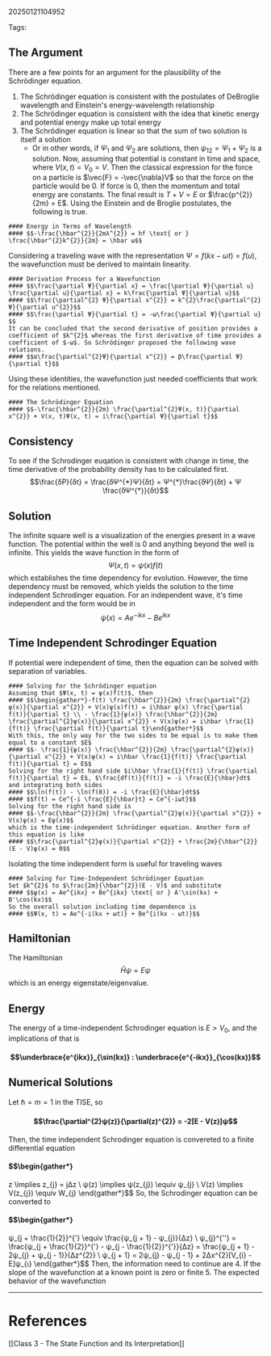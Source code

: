 20250121104952

Tags:

## The Argument
There are a few points for an argument for the plausibility of the Schrödinger equation. 
1. The Schrödinger equation is consistent with the postulates of  DeBroglie wavelength and Einstein's energy-wavelength relationship
2. The Schrödinger equation is consistent with the idea that kinetic energy and potential energy make up total energy
3. The Schrödinger equation is linear so that the sum of two solution is itself a solution
	- Or in other words, if $Ψ_1$ and $Ψ_{2}$ are solutions, then $ψ_{12} = Ψ_{1} + Ψ_{2}$  is a solution.
Now, assuming that potential is constant in time and space, where $V(x, t) = V_{0} = V$. Then the classical expression for the force on a particle is $\vec{F} = -\vec{\nabla}V$ so that the force on the particle would be 0. If force is 0, then the momentum and total energy are constants. The final result is $T + V = E$ or $\frac{p^{2}}{2m} = E$. Using the Einstein and de Broglie postulates, the following is true.
```ad-formula
#### Energy in Terms of Wavelength
#### $$-\frac{\hbar^{2}}{2mλ^{2}} = hf \text{ or } \frac{\hbar^{2}k^{2}}{2m} = \hbar ω$$
```

Considering a traveling wave with the representation $Ψ = f(kx - ωt) = f(u)$, the wavefunction must be derived to maintain linearity.
```ad-formula
#### Derivation Process for a Wavefunction
#### $$\frac{\partial Ψ}{\partial x} = \frac{\partial Ψ}{\partial u} \frac{\partial u}{\partial x} = k\frac{\partial Ψ}{\partial u}$$
#### $$\frac{\partial^{2} Ψ}{\partial x^{2}} = k^{2}\frac{\partial^{2} Ψ}{\partial u^{2}}$$
#### $$\frac{\partial Ψ}{\partial t} = -ω\frac{\partial Ψ}{\partial u} $$
It can be concluded that the second derivative of position provides a coefficient of $k^{2}$ whereas the first derivative of time provides a coefficient of $-ω$. So Schrödinger proposed the following wave relations.
#### $$α\frac{\partial^{2}Ψ}{\partial x^{2}} = β\frac{\partial Ψ}{\partial t}$$
```

Using these identities, the wavefunction just needed coefficients that work for the relations mentioned.
```ad-formula
#### The Schrödinger Equation
#### $$-\frac{\hbar^{2}}{2m} \frac{\partial^{2}Ψ(x, t)}{\partial x^{2}} + V(x, t)Ψ(x, t) = i\frac{\partial Ψ}{\partial t}$$
```

## Consistency
To see if the Schrodinger euqation is consistent with change in time, the time derivative of the probability density has to be calculated first. $$\frac{δP}{δt} = \frac{δΨ^{*}Ψ}{δt} = Ψ^{*}\frac{δΨ}{δt} + Ψ \frac{δΨ^{*}}{δt}$$

## Solution
The infinite square well is a visualization of the energies present in a wave function. The potential within the well is 0 and anything beyond the well is infinite. This yields the wave function in the form of $$Ψ(x, t) = ψ(x)f(t)$$
which establishes the time dependency for evolution. However, the time dependency must be removed, which yields the solution to the time independent Schrodinger equation. For an independent wave, it's time independent and the form would be in $$ψ(x) = Ae^{-ikx} - Be^{ikx}$$

## Time Independent Schrodinger Equation
If potential were independent of time, then the equation can be solved with separation of variables. 
```ad-formula
#### Solving for the Schrödinger equation
Assuming that $Ψ(x, t) = ψ(x)f(t)$, then 
#### $$\begin{gather*}-f(t) \frac{\hbar^{2}}{2m} \frac{\partial^{2}ψ(x)}{\partial x^{2}} + V(x)ψ(x)f(t) = i\hbar ψ(x) \frac{\partial f(t)}{\partial t} \\ - \frac{1}{ψ(x)} \frac{\hbar^{2}}{2m} \frac{\partial^{2}ψ(x)}{\partial x^{2}} + V(x)ψ(x) = i\hbar \frac{1}{f(t)} \frac{\partial f(t)}{\partial t}\end{gather*}$$
With this, the only way for the two sides to be equal is to make them equal to a constant $E$
#### $$- \frac{1}{ψ(x)} \frac{\hbar^{2}}{2m} \frac{\partial^{2}ψ(x)}{\partial x^{2}} + V(x)ψ(x) = i\hbar \frac{1}{f(t)} \frac{\partial f(t)}{\partial t} = E$$
Solving for the right hand side $i\hbar \frac{1}{f(t)} \frac{\partial f(t)}{\partial t} = E$, $\frac{df(t)}{f(t)} = -i \frac{E}{\hbar}dt$ and integrating both sides 
#### $$\ln(f(t)) - \ln(f(0)) = -i \frac{E}{\hbar}dt$$
#### $$f(t) = Ce^{-i \frac{E}{\hbar}t} = Ce^{-iωt}$$
Solving for the right hand side is 
#### $$-\frac{\hbar^{2}}{2m} \frac{\partial^{2}ψ(x)}{\partial x^{2}} + V(x)ψ(x) = Eψ(x)$$
which is the time-independent Schrödinger equation. Another form of this equation is like 
#### $$\frac{\partial^{2}ψ(x)}{\partial x^{2}} + \frac{2m}{\hbar^{2}}(E - V)ψ(x) = 0$$
```

Isolating the time independent form is useful for traveling waves
```ad-formula
#### Solving for Time-Independent Schrödinger Equation
Set $k^{2}$ to $\frac{2m}{\hbar^{2}}(E - V)$ and substitute
#### $$ψ(x) = Ae^{ikx} + Be^{ikx} \text{ or } A'\sin(kx) + B'\cos(kx)$$
So the overall solution including time dependence is
#### $$Ψ(x, t) = Ae^{-i(kx + ωt)} + Be^{i(kx - ωt)}$$
```

## Hamiltonian
The Hamiltonian $$\hat{H}ψ = Εψ$$
which is an energy eigenstate/eigenvalue. 

## Energy
The energy of a time-independent Schrodinger equation is $E > V_{0}$, and the implications of that is
#### $$\underbrace{e^{ikx}}_{\sin(kx)} : \underbrace{e^{-ikx}}_{\cos(kx)}$$

## Numerical Solutions
Let $\hbar = m = 1$ in the TISE, so 
#### $$\frac{\partial^{2}ψ(z)}{\partial(z)^{2}} = -2[E - V(z)]ψ$$
Then, the time independent Schrodinger equation is convereted to a finite differential equation 
#### $$\begin{gather*}
z \implies z_{j} = jΔz \\
ψ(z) \implies ψ(z_{j}) \equiv ψ_{j} \\
V(z) \implies V(z_{j}) \equiv W_{j}
\end{gather*}$$
So, the Schrodinger equation can be converted to
#### $$\begin{gather*}
ψ_{j + \frac{1}{2}}^{'} \equiv \frac{ψ_{j + 1} - ψ_{j}}{Δz} \\
ψ_{j}^{''} = \frac{ψ_{j + \frac{1}{2}}^{'} - ψ_{j - \frac{1}{2}}^{'}}{Δz} = \frac{ψ_{j + 1} - 2ψ_{j} + ψ_{j - 1}}{Δz^{2}} \\
ψ_{j + 1} = 2ψ_{j} - ψ_{j - 1} + 2Δx^{2}[V_{i} - E]ψ_{ι}
\end{gather*}$$
Then, the information need to continue are 
4. If the slope of the wavefunction at a known point is zero or finite
5. The expected behavior of the wavefunction
___
# References
[[Class 3 - The State Function and its Interpretation]]
